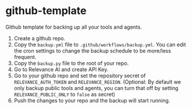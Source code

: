 # github-template
Github template for backing up all your tools and agents.

1. Create a github repo.
2. Copy the `backup.yml` file to `.github/workflows/backup.yml`. You can edit the cron settings to change the backup schedule to be more/less frequent.
3. Copy the `backup.py` file to the root of your repo.
4. Go to Relevance AI and create API Key.
5. Go to your github repo and set the repository secret of `RELEVANCE_AUTH_TOKEN` and `RELEVANCE_REGION`. (Optional: By default we only backup public tools and agents, you can turn that off by setting `RELEVANCE_PUBLIC_ONLY` to `false` as secret)
6. Push the changes to your repo and the backup will start running.